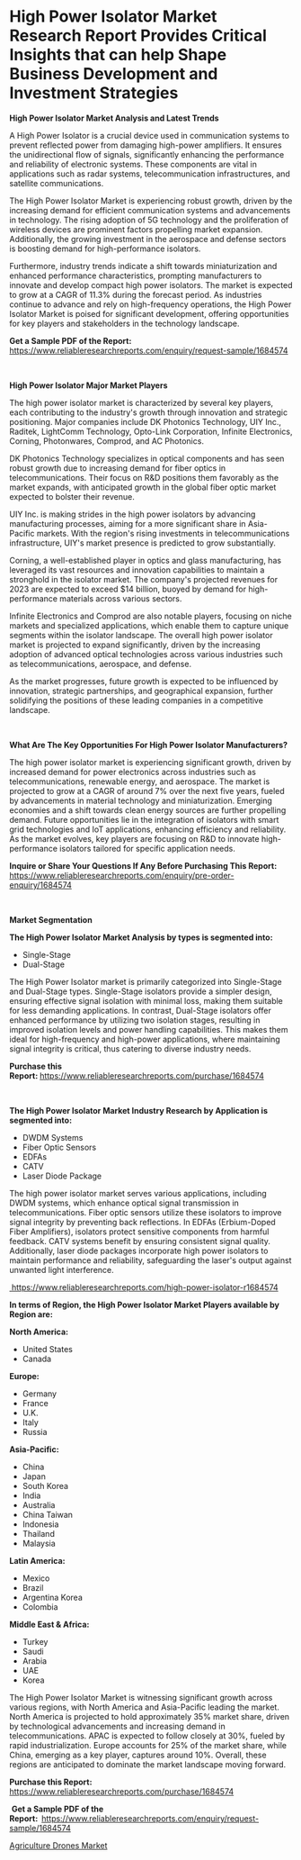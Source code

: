 <p><h1>High Power Isolator Market Research Report Provides Critical Insights that can help Shape Business Development and Investment Strategies</h1></p><p><strong>High Power Isolator Market Analysis and Latest Trends</strong></p>
<p><p>A High Power Isolator is a crucial device used in communication systems to prevent reflected power from damaging high-power amplifiers. It ensures the unidirectional flow of signals, significantly enhancing the performance and reliability of electronic systems. These components are vital in applications such as radar systems, telecommunication infrastructures, and satellite communications.</p><p>The High Power Isolator Market is experiencing robust growth, driven by the increasing demand for efficient communication systems and advancements in technology. The rising adoption of 5G technology and the proliferation of wireless devices are prominent factors propelling market expansion. Additionally, the growing investment in the aerospace and defense sectors is boosting demand for high-performance isolators.</p><p>Furthermore, industry trends indicate a shift towards miniaturization and enhanced performance characteristics, prompting manufacturers to innovate and develop compact high power isolators. The market is expected to grow at a CAGR of 11.3% during the forecast period. As industries continue to advance and rely on high-frequency operations, the High Power Isolator Market is poised for significant development, offering opportunities for key players and stakeholders in the technology landscape.</p></p>
<p><strong>Get a Sample PDF of the Report:&nbsp;</strong> <a href="https://www.reliableresearchreports.com/enquiry/request-sample/1684574?utm_campaign=1581&utm_medium=2&utm_source=Github&utm_content=ia&utm_term=30122024&utm_id=high-power-isolator">https://www.reliableresearchreports.com/enquiry/request-sample/1684574</a></p>
<p>&nbsp;</p>
<p><strong>High Power Isolator Major Market Players</strong></p>
<p><p>The high power isolator market is characterized by several key players, each contributing to the industry's growth through innovation and strategic positioning. Major companies include DK Photonics Technology, UIY Inc., Raditek, LightComm Technology, Opto-Link Corporation, Infinite Electronics, Corning, Photonwares, Comprod, and AC Photonics.</p><p>DK Photonics Technology specializes in optical components and has seen robust growth due to increasing demand for fiber optics in telecommunications. Their focus on R&D positions them favorably as the market expands, with anticipated growth in the global fiber optic market expected to bolster their revenue.</p><p>UIY Inc. is making strides in the high power isolators by advancing manufacturing processes, aiming for a more significant share in Asia-Pacific markets. With the region's rising investments in telecommunications infrastructure, UIY's market presence is predicted to grow substantially.</p><p>Corning, a well-established player in optics and glass manufacturing, has leveraged its vast resources and innovation capabilities to maintain a stronghold in the isolator market. The company's projected revenues for 2023 are expected to exceed $14 billion, buoyed by demand for high-performance materials across various sectors.</p><p>Infinite Electronics and Comprod are also notable players, focusing on niche markets and specialized applications, which enable them to capture unique segments within the isolator landscape. The overall high power isolator market is projected to expand significantly, driven by the increasing adoption of advanced optical technologies across various industries such as telecommunications, aerospace, and defense.</p><p>As the market progresses, future growth is expected to be influenced by innovation, strategic partnerships, and geographical expansion, further solidifying the positions of these leading companies in a competitive landscape.</p></p>
<p>&nbsp;</p>
<p><strong>What Are The Key Opportunities For High Power Isolator Manufacturers?</strong></p>
<p><p>The high power isolator market is experiencing significant growth, driven by increased demand for power electronics across industries such as telecommunications, renewable energy, and aerospace. The market is projected to grow at a CAGR of around 7% over the next five years, fueled by advancements in material technology and miniaturization. Emerging economies and a shift towards clean energy sources are further propelling demand. Future opportunities lie in the integration of isolators with smart grid technologies and IoT applications, enhancing efficiency and reliability. As the market evolves, key players are focusing on R&D to innovate high-performance isolators tailored for specific application needs.</p></p>
<p><strong>Inquire or Share Your Questions If Any Before Purchasing This Report:</strong> <a href="https://www.reliableresearchreports.com/enquiry/pre-order-enquiry/1684574?utm_campaign=1581&utm_medium=2&utm_source=Github&utm_content=ia&utm_term=30122024&utm_id=high-power-isolator">https://www.reliableresearchreports.com/enquiry/pre-order-enquiry/1684574</a></p>
<p>&nbsp;</p>
<p><strong>Market Segmentation</strong></p>
<p><strong>The High Power Isolator Market Analysis by types is segmented into:</strong></p>
<p><ul><li>Single-Stage</li><li>Dual-Stage</li></ul></p>
<p><p>The High Power Isolator market is primarily categorized into Single-Stage and Dual-Stage types. Single-Stage isolators provide a simpler design, ensuring effective signal isolation with minimal loss, making them suitable for less demanding applications. In contrast, Dual-Stage isolators offer enhanced performance by utilizing two isolation stages, resulting in improved isolation levels and power handling capabilities. This makes them ideal for high-frequency and high-power applications, where maintaining signal integrity is critical, thus catering to diverse industry needs.</p></p>
<p><strong>Purchase this Report:&nbsp;</strong><a href="https://www.reliableresearchreports.com/purchase/1684574?utm_campaign=1581&utm_medium=2&utm_source=Github&utm_content=ia&utm_term=30122024&utm_id=high-power-isolator">https://www.reliableresearchreports.com/purchase/1684574</a></p>
<p>&nbsp;</p>
<p><strong>The High Power Isolator Market Industry Research by Application is segmented into:</strong></p>
<p><ul><li>DWDM Systems</li><li>Fiber Optic Sensors</li><li>EDFAs</li><li>CATV</li><li>Laser Diode Package</li></ul></p>
<p><p>The high power isolator market serves various applications, including DWDM systems, which enhance optical signal transmission in telecommunications. Fiber optic sensors utilize these isolators to improve signal integrity by preventing back reflections. In EDFAs (Erbium-Doped Fiber Amplifiers), isolators protect sensitive components from harmful feedback. CATV systems benefit by ensuring consistent signal quality. Additionally, laser diode packages incorporate high power isolators to maintain performance and reliability, safeguarding the laser's output against unwanted light interference.</p></p>
<p><a href="https://www.reliableresearchreports.com/high-power-isolator-r1684574?utm_campaign=1581&utm_medium=2&utm_source=Github&utm_content=ia&utm_term=30122024&utm_id=high-power-isolator">&nbsp;https://www.reliableresearchreports.com/high-power-isolator-r1684574</a></p>
<p><strong>In terms of Region, the High Power Isolator Market Players available by Region are:</strong></p>
<p>
    <p> <strong> North America: </strong>
        <ul>
            <li>United States</li>
            <li>Canada</li>
        </ul>
        </p> 
    <p> <strong> Europe: </strong>
        <ul>
            <li>Germany</li>
            <li>France</li>
            <li>U.K.</li>
            <li>Italy</li>
            <li>Russia</li>
        </ul>
        </p> 
    <p> <strong> Asia-Pacific: </strong>
        <ul>
            <li>China</li>
            <li>Japan</li>
            <li>South Korea</li>
            <li>India</li>
            <li>Australia</li>
            <li>China Taiwan</li>
            <li>Indonesia</li>
            <li>Thailand</li>
            <li>Malaysia</li>
        </ul>
        </p> 
    <p> <strong> Latin America: </strong>
        <ul>
            <li>Mexico</li>
            <li>Brazil</li>
            <li>Argentina Korea</li>
            <li>Colombia</li>
        </ul>
        </p> 
    <p> <strong> Middle East & Africa: </strong>
        <ul>
            <li>Turkey</li>
            <li>Saudi</li>
            <li>Arabia</li>
            <li>UAE</li>
            <li>Korea</li>
        </ul>
    </p>
    </p>
<p><p>The High Power Isolator Market is witnessing significant growth across various regions, with North America and Asia-Pacific leading the market. North America is projected to hold approximately 35% market share, driven by technological advancements and increasing demand in telecommunications. APAC is expected to follow closely at 30%, fueled by rapid industrialization. Europe accounts for 25% of the market share, while China, emerging as a key player, captures around 10%. Overall, these regions are anticipated to dominate the market landscape moving forward.</p></p>
<p><strong>Purchase this Report: </strong><a href="https://www.reliableresearchreports.com/purchase/1684574?utm_campaign=1581&utm_medium=2&utm_source=Github&utm_content=ia&utm_term=30122024&utm_id=high-power-isolator">https://www.reliableresearchreports.com/purchase/1684574</a></p>
<p>&nbsp;<strong>Get a Sample PDF of the Report:&nbsp;&nbsp;</strong><a href="https://www.reliableresearchreports.com/enquiry/request-sample/1684574?utm_campaign=1581&utm_medium=2&utm_source=Github&utm_content=ia&utm_term=30122024&utm_id=high-power-isolator">https://www.reliableresearchreports.com/enquiry/request-sample/1684574</a></p>
<p><strong></strong></p>
<p><p><a href="https://github.com/mookiesville/Market-Research-Report-List-1/blob/main/agriculture-drones-market.md?utm_campaign=1581&utm_medium=2&utm_source=Github&utm_content=ia&utm_term=30122024&utm_id=high-power-isolator">Agriculture Drones Market</a></p></p>